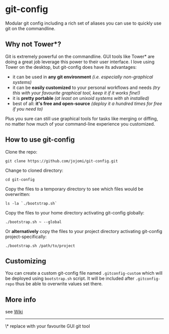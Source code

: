 git-config
==========

Modular git config including a rich set of aliases you can use to quickly use
git on the commandline.


Why not Tower*?
--------------

Git is extremely powerful on the commandline. GUI tools like Tower* are doing a
great job leverage this power to their user interface. I love using Tower on the
desktop, but git-config does have its advantages:

* it can be used in **any git environment** *(i.e. especially non-graphical systems)*
* it can be **easily customized** to your personal workflows and needs *(try this with your favourite graphical tool, keep it if it works fine!)*
* it is **pretty portable** *(at least on unixoid systems with sh installed)*
* best of all: **it's free and open-source** *(deploy it a hundred times for free if you need to)*

Plus you sure can still use graphical tools for tasks like merging or diffing,
no matter how much of your command-line experience you customized.


How to use git-config
---------------------

Clone the repo:

    git clone https://github.com/jojomi/git-config.git

Change to cloned directory:

    cd git-config

Copy the files to a temporary directory to see which files would be overwritten:

    ls -la `./bootstrap.sh`

Copy the files to your home directory activating git-config globally:

    ./bootstrap.sh ~ --global

Or **alternatively** copy the files to your project directory activating git-config project-specifically:

    ./bootstrap.sh /path/to/project


Customizing
-----------

You can create a custom git-config file named `.gitconfig-custom` which will be deployed using `bootstrap.sh` script. It will be included after `.gitconfig-repo` thus be able to overwrite values set there.


More info
---------

see [Wiki](https://github.com/jojomi/git-config/wiki)


<hr>
\* replace with your favourite GUI git tool
